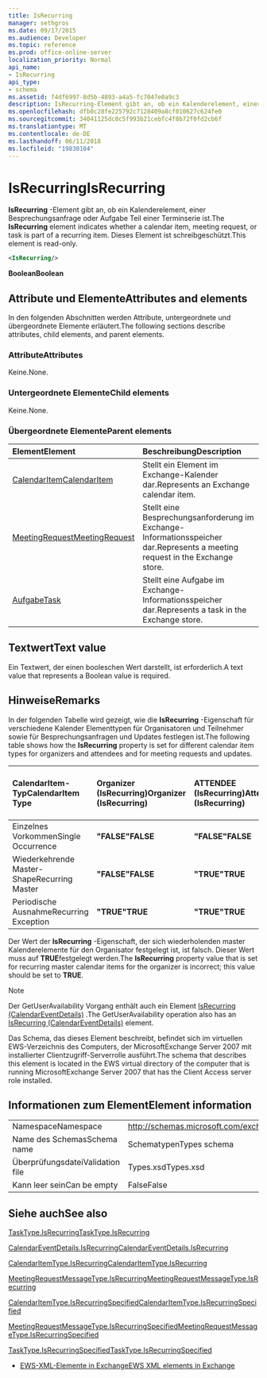 ```yaml
---
title: IsRecurring
manager: sethgros
ms.date: 09/17/2015
ms.audience: Developer
ms.topic: reference
ms.prod: office-online-server
localization_priority: Normal
api_name:
- IsRecurring
api_type:
- schema
ms.assetid: f4df6997-8d5b-4893-a4a5-fc7047e0a9c3
description: IsRecurring-Element gibt an, ob ein Kalenderelement, einer Besprechungsanfrage oder Aufgabe Teil einer Terminserie ist. Dieses Element ist schreibgeschützt.
ms.openlocfilehash: dfb0c28fe225792c7128409a8cf010627c624fe0
ms.sourcegitcommit: 34041125dc8c5f993b21cebfc4f8b72f0fd2cb6f
ms.translationtype: MT
ms.contentlocale: de-DE
ms.lasthandoff: 06/11/2018
ms.locfileid: "19830104"
---
```

# <a name="isrecurring"></a><span data-ttu-id="293c7-104">IsRecurring</span><span class="sxs-lookup"><span data-stu-id="293c7-104">IsRecurring</span></span>

<span data-ttu-id="293c7-105">**IsRecurring** -Element gibt an, ob ein Kalenderelement, einer Besprechungsanfrage oder Aufgabe Teil einer Terminserie ist.</span><span class="sxs-lookup"><span data-stu-id="293c7-105">The **IsRecurring** element indicates whether a calendar item, meeting request, or task is part of a recurring item.</span></span> <span data-ttu-id="293c7-106">Dieses Element ist schreibgeschützt.</span><span class="sxs-lookup"><span data-stu-id="293c7-106">This element is read-only.</span></span> 
  
```xml
<IsRecurring/>
```

 <span data-ttu-id="293c7-107">**Boolean**</span><span class="sxs-lookup"><span data-stu-id="293c7-107">**Boolean**</span></span>
## <a name="attributes-and-elements"></a><span data-ttu-id="293c7-108">Attribute und Elemente</span><span class="sxs-lookup"><span data-stu-id="293c7-108">Attributes and elements</span></span>

<span data-ttu-id="293c7-109">In den folgenden Abschnitten werden Attribute, untergeordnete und übergeordnete Elemente erläutert.</span><span class="sxs-lookup"><span data-stu-id="293c7-109">The following sections describe attributes, child elements, and parent elements.</span></span>
  
### <a name="attributes"></a><span data-ttu-id="293c7-110">Attribute</span><span class="sxs-lookup"><span data-stu-id="293c7-110">Attributes</span></span>

<span data-ttu-id="293c7-111">Keine.</span><span class="sxs-lookup"><span data-stu-id="293c7-111">None.</span></span>
  
### <a name="child-elements"></a><span data-ttu-id="293c7-112">Untergeordnete Elemente</span><span class="sxs-lookup"><span data-stu-id="293c7-112">Child elements</span></span>

<span data-ttu-id="293c7-113">Keine.</span><span class="sxs-lookup"><span data-stu-id="293c7-113">None.</span></span>
  
### <a name="parent-elements"></a><span data-ttu-id="293c7-114">Übergeordnete Elemente</span><span class="sxs-lookup"><span data-stu-id="293c7-114">Parent elements</span></span>

|<span data-ttu-id="293c7-115">**Element**</span><span class="sxs-lookup"><span data-stu-id="293c7-115">**Element**</span></span>|<span data-ttu-id="293c7-116">**Beschreibung**</span><span class="sxs-lookup"><span data-stu-id="293c7-116">**Description**</span></span>|
|:-----|:-----|
|[<span data-ttu-id="293c7-117">CalendarItem</span><span class="sxs-lookup"><span data-stu-id="293c7-117">CalendarItem</span></span>](calendaritem.md) <br/> |<span data-ttu-id="293c7-118">Stellt ein Element im Exchange-Kalender dar.</span><span class="sxs-lookup"><span data-stu-id="293c7-118">Represents an Exchange calendar item.</span></span>  <br/> |
|[<span data-ttu-id="293c7-119">MeetingRequest</span><span class="sxs-lookup"><span data-stu-id="293c7-119">MeetingRequest</span></span>](meetingrequest.md) <br/> |<span data-ttu-id="293c7-120">Stellt eine Besprechungsanforderung im Exchange-Informationsspeicher dar.</span><span class="sxs-lookup"><span data-stu-id="293c7-120">Represents a meeting request in the Exchange store.</span></span>  <br/> |
|[<span data-ttu-id="293c7-121">Aufgabe</span><span class="sxs-lookup"><span data-stu-id="293c7-121">Task</span></span>](task.md) <br/> |<span data-ttu-id="293c7-122">Stellt eine Aufgabe im Exchange-Informationsspeicher dar.</span><span class="sxs-lookup"><span data-stu-id="293c7-122">Represents a task in the Exchange store.</span></span>  <br/> |
   
## <a name="text-value"></a><span data-ttu-id="293c7-123">Textwert</span><span class="sxs-lookup"><span data-stu-id="293c7-123">Text value</span></span>

<span data-ttu-id="293c7-124">Ein Textwert, der einen booleschen Wert darstellt, ist erforderlich.</span><span class="sxs-lookup"><span data-stu-id="293c7-124">A text value that represents a Boolean value is required.</span></span>
  
## <a name="remarks"></a><span data-ttu-id="293c7-125">Hinweise</span><span class="sxs-lookup"><span data-stu-id="293c7-125">Remarks</span></span>

<span data-ttu-id="293c7-126">In der folgenden Tabelle wird gezeigt, wie die **IsRecurring** -Eigenschaft für verschiedene Kalender Elementtypen für Organisatoren und Teilnehmer sowie für Besprechungsanfragen und Updates festlegen ist.</span><span class="sxs-lookup"><span data-stu-id="293c7-126">The following table shows how the **IsRecurring** property is set for different calendar item types for organizers and attendees and for meeting requests and updates.</span></span> 
  
|<span data-ttu-id="293c7-127">**CalendarItem-Typ**</span><span class="sxs-lookup"><span data-stu-id="293c7-127">**CalendarItem Type**</span></span>|<span data-ttu-id="293c7-128">**Organizer <br/> (IsRecurring)**</span><span class="sxs-lookup"><span data-stu-id="293c7-128">**Organizer  <br/> (IsRecurring)**</span></span>|<span data-ttu-id="293c7-129">**ATTENDEE <br/> (IsRecurring)**</span><span class="sxs-lookup"><span data-stu-id="293c7-129">**Attendee  <br/> (IsRecurring)**</span></span>|<span data-ttu-id="293c7-130">**/ Aktualisierung der Besprechungsanfrage <br/> (IsRecurring)**</span><span class="sxs-lookup"><span data-stu-id="293c7-130">**Meeting request/update  <br/> (IsRecurring)**</span></span>|
|:-----|:-----|:-----|:-----|
|<span data-ttu-id="293c7-131">Einzelnes Vorkommen</span><span class="sxs-lookup"><span data-stu-id="293c7-131">Single Occurrence</span></span>  <br/> |<span data-ttu-id="293c7-132">**"FALSE"**</span><span class="sxs-lookup"><span data-stu-id="293c7-132">**FALSE**</span></span> <br/> |<span data-ttu-id="293c7-133">**"FALSE"**</span><span class="sxs-lookup"><span data-stu-id="293c7-133">**FALSE**</span></span> <br/> |<span data-ttu-id="293c7-134">**"FALSE"**</span><span class="sxs-lookup"><span data-stu-id="293c7-134">**FALSE**</span></span> <br/> |
|<span data-ttu-id="293c7-135">Wiederkehrende Master-Shape</span><span class="sxs-lookup"><span data-stu-id="293c7-135">Recurring Master</span></span>  <br/> |<span data-ttu-id="293c7-136">**"FALSE"**</span><span class="sxs-lookup"><span data-stu-id="293c7-136">**FALSE**</span></span> <br/> |<span data-ttu-id="293c7-137">**"TRUE"**</span><span class="sxs-lookup"><span data-stu-id="293c7-137">**TRUE**</span></span> <br/> |<span data-ttu-id="293c7-138">**"TRUE"**</span><span class="sxs-lookup"><span data-stu-id="293c7-138">**TRUE**</span></span> <br/> |
|<span data-ttu-id="293c7-139">Periodische Ausnahme</span><span class="sxs-lookup"><span data-stu-id="293c7-139">Recurring Exception</span></span>  <br/> |<span data-ttu-id="293c7-140">**"TRUE"**</span><span class="sxs-lookup"><span data-stu-id="293c7-140">**TRUE**</span></span> <br/> |<span data-ttu-id="293c7-141">**"TRUE"**</span><span class="sxs-lookup"><span data-stu-id="293c7-141">**TRUE**</span></span> <br/> |<span data-ttu-id="293c7-142">**"TRUE"**</span><span class="sxs-lookup"><span data-stu-id="293c7-142">**TRUE**</span></span> <br/> |
   
<span data-ttu-id="293c7-143">Der Wert der **IsRecurring** -Eigenschaft, der sich wiederholenden master Kalenderelemente für den Organisator festgelegt ist, ist falsch. Dieser Wert muss auf **TRUE**festgelegt werden.</span><span class="sxs-lookup"><span data-stu-id="293c7-143">The **IsRecurring** property value that is set for recurring master calendar items for the organizer is incorrect; this value should be set to **TRUE**.</span></span> 
  
> [!NOTE]
> <span data-ttu-id="293c7-144">Der GetUserAvailability Vorgang enthält auch ein Element [IsRecurring (CalendarEventDetails)](isrecurring-calendareventdetails.md) .</span><span class="sxs-lookup"><span data-stu-id="293c7-144">The GetUserAvailability operation also has an [IsRecurring (CalendarEventDetails)](isrecurring-calendareventdetails.md) element.</span></span> 
  
<span data-ttu-id="293c7-145">Das Schema, das dieses Element beschreibt, befindet sich im virtuellen EWS-Verzeichnis des Computers, der MicrosoftExchange Server 2007 mit installierter Clientzugriff-Serverrolle ausführt.</span><span class="sxs-lookup"><span data-stu-id="293c7-145">The schema that describes this element is located in the EWS virtual directory of the computer that is running MicrosoftExchange Server 2007 that has the Client Access server role installed.</span></span>
  
## <a name="element-information"></a><span data-ttu-id="293c7-146">Informationen zum Element</span><span class="sxs-lookup"><span data-stu-id="293c7-146">Element information</span></span>

|||
|:-----|:-----|
|<span data-ttu-id="293c7-147">Namespace</span><span class="sxs-lookup"><span data-stu-id="293c7-147">Namespace</span></span>  <br/> |http://schemas.microsoft.com/exchange/services/2006/types  <br/> |
|<span data-ttu-id="293c7-148">Name des Schemas</span><span class="sxs-lookup"><span data-stu-id="293c7-148">Schema name</span></span>  <br/> |<span data-ttu-id="293c7-149">Schematypen</span><span class="sxs-lookup"><span data-stu-id="293c7-149">Types schema</span></span>  <br/> |
|<span data-ttu-id="293c7-150">Überprüfungsdatei</span><span class="sxs-lookup"><span data-stu-id="293c7-150">Validation file</span></span>  <br/> |<span data-ttu-id="293c7-151">Types.xsd</span><span class="sxs-lookup"><span data-stu-id="293c7-151">Types.xsd</span></span>  <br/> |
|<span data-ttu-id="293c7-152">Kann leer sein</span><span class="sxs-lookup"><span data-stu-id="293c7-152">Can be empty</span></span>  <br/> |<span data-ttu-id="293c7-153">False</span><span class="sxs-lookup"><span data-stu-id="293c7-153">False</span></span>  <br/> |
   
## <a name="see-also"></a><span data-ttu-id="293c7-154">Siehe auch</span><span class="sxs-lookup"><span data-stu-id="293c7-154">See also</span></span>



[<span data-ttu-id="293c7-155">TaskType.IsRecurring</span><span class="sxs-lookup"><span data-stu-id="293c7-155">TaskType.IsRecurring</span></span>](https://msdn.microsoft.com/library/ExchangeWebServices.TaskType.IsRecurring.aspx)
  
[<span data-ttu-id="293c7-156">CalendarEventDetails.IsRecurring</span><span class="sxs-lookup"><span data-stu-id="293c7-156">CalendarEventDetails.IsRecurring</span></span>](https://msdn.microsoft.com/library/ExchangeWebServices.CalendarEventDetails.IsRecurring.aspx)
  
[<span data-ttu-id="293c7-157">CalendarItemType.IsRecurring</span><span class="sxs-lookup"><span data-stu-id="293c7-157">CalendarItemType.IsRecurring</span></span>](https://msdn.microsoft.com/library/ExchangeWebServices.CalendarItemType.IsRecurring.aspx)
  
[<span data-ttu-id="293c7-158">MeetingRequestMessageType.IsRecurring</span><span class="sxs-lookup"><span data-stu-id="293c7-158">MeetingRequestMessageType.IsRecurring</span></span>](https://msdn.microsoft.com/library/ExchangeWebServices.MeetingRequestMessageType.IsRecurring.aspx)
  
[<span data-ttu-id="293c7-159">CalendarItemType.IsRecurringSpecified</span><span class="sxs-lookup"><span data-stu-id="293c7-159">CalendarItemType.IsRecurringSpecified</span></span>](https://msdn.microsoft.com/library/ExchangeWebServices.CalendarItemType.IsRecurringSpecified.aspx)
  
[<span data-ttu-id="293c7-160">MeetingRequestMessageType.IsRecurringSpecified</span><span class="sxs-lookup"><span data-stu-id="293c7-160">MeetingRequestMessageType.IsRecurringSpecified</span></span>](https://msdn.microsoft.com/library/ExchangeWebServices.MeetingRequestMessageType.IsRecurringSpecified.aspx)
  
[<span data-ttu-id="293c7-161">TaskType.IsRecurringSpecified</span><span class="sxs-lookup"><span data-stu-id="293c7-161">TaskType.IsRecurringSpecified</span></span>](https://msdn.microsoft.com/library/ExchangeWebServices.TaskType.IsRecurringSpecified.aspx)


- [<span data-ttu-id="293c7-162">EWS-XML-Elemente in Exchange</span><span class="sxs-lookup"><span data-stu-id="293c7-162">EWS XML elements in Exchange</span></span>](ews-xml-elements-in-exchange.md)

